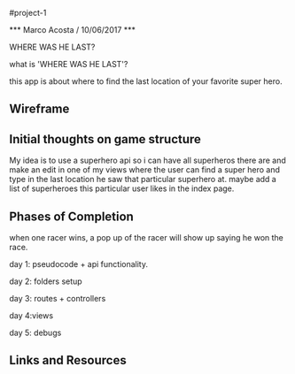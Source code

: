 #project-1

*** Marco Acosta / 10/06/2017 ***

WHERE WAS HE LAST?

what is 'WHERE WAS HE LAST'?

this app is about where to find the last location of your favorite super hero.

## Wireframe


## Initial thoughts on game structure

My idea is to use a superhero api so i can have all superheros there are and make an edit in one of my views where the user can find a super hero and type in the last location he saw that particular superhero at. maybe add a list of superheroes this particular user likes in the index page.


## Phases of Completion
when one racer wins, a pop up of the racer will show up saying he won the race.

 day 1: pseudocode + api functionality.

 day 2: folders setup

 day 3: routes + controllers

 day 4:views

 day 5: debugs

## Links and Resources
